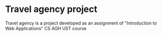 # Travel agency project

Travel agency is a project developed as an assignment of "Introduction to Web Applications" CS AGH UST course 
